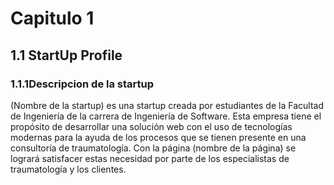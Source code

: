 # Capitulo 1
## 1.1 StartUp Profile
### 1.1.1Descripcion de la startup
(Nombre de la startup) es una startup creada por estudiantes de la Facultad de Ingeniería de la carrera de Ingeniería de Software. Esta empresa tiene el propósito de desarrollar una solución web con el uso de tecnologías modernas para la ayuda de los procesos que se tienen presente en una consultoría de traumatología. Con la página (nombre de la página) se logrará satisfacer estas necesidad por parte de los especialistas de traumatología y los clientes.
